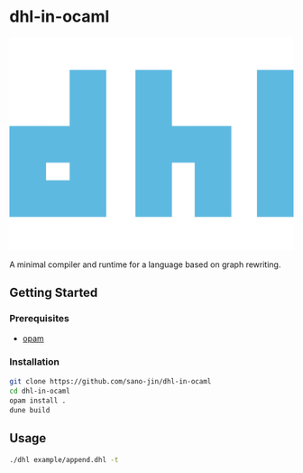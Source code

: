 # dhl-in-ocaml

![logo](./docs/DHL-logo.svg)

A minimal compiler and runtime for a language based on graph rewriting.


## Getting Started
### Prerequisites
- [opam](https://opam.ocaml.org/)

### Installation
```bash
git clone https://github.com/sano-jin/dhl-in-ocaml
cd dhl-in-ocaml
opam install .
dune build
```

## Usage

```bash
./dhl example/append.dhl -t
```



 
